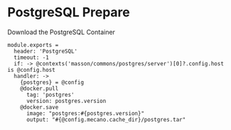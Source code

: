 # PostgreSQL Prepare

Download the PostgreSQL Container

    module.exports =
      header: 'PostgreSQL'
      timeout: -1
      if: -> @contexts('masson/commons/postgres/server')[0]?.config.host is @config.host
      handler: ->
        {postgres} = @config
        @docker.pull
          tag: 'postgres'
          version: postgres.version
        @docker.save
          image: "postgres:#{postgres.version}"
          output: "#{@config.mecano.cache_dir}/postgres.tar"
